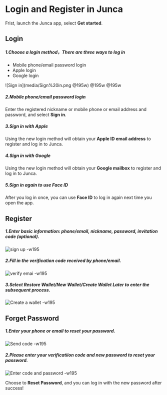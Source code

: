 # Login and Register in Junca

Frist, launch the Junca app, select **Get started**.

## Login
##### 1.Choose a login method，There are three ways to log in
* Mobile phone/email password login
* Apple login
* Google login

![Sign in](media/Sign%20in.png @195w) @195w @195w

##### 2.Mobile phone/email password login
Enter the registered nickname or mobile phone or email address and password, and select **Sign in**.

##### 3.Sign in with Apple
Using the new login method will obtain your **Apple ID email address** to register and log in to Junca.

##### 4.Sign in with Google
Using the new login method will obtain your **Google mailbox** to register and log in to Junca.

##### 5.Sign in again to use Face ID
After you log in once, you can use **Face ID** to log in again next time you open the app.

## Register
##### 1.Enter basic information: phone/email, nickname, password, invitation code (optional).
![sign up -w195](media/sign%20up.png)

##### 2.Fill in the verification code received by phone/email.
![verify emai -w195](media/verify%20email.png)


##### 3.Select Restore Wallet/New Wallet/Create Wallet Later to enter the subsequent process.
![Create a wallet -w195](media/create%20a%20wallet.png)

## Forget Password
##### 1.Enter your phone or email to reset your password.
![Send code -w195](media/forgotPassword.png)

##### 2.Please enter your verificatiion code and new password to reset your password.
![Enter code and password -w195](media/forgotPswRestPsw.png)

Choose to **Reset Password**, and you can log in with the new password after success!



